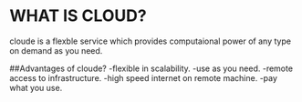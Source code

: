 # WHAT IS CLOUD?
cloude is a flexble service which provides computaional power of any type on demand as you need.

##Advantages of cloude?
-flexible in scalability.
-use as you need.
-remote access to infrastructure.
-high speed internet on remote machine.
-pay what you use.
